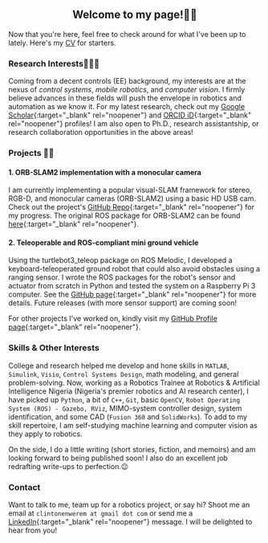 <h2 align = "center"> Welcome to my page!🤖🚀 </h2>

Now that you're here, feel free to check around for what I've been up to lately. Here's my [CV](docs/CV_1.pdf) for starters. 

### Research Interests👨‍🔬🔬

Coming from a decent controls (EE) background, my interests are at the nexus of _control systems_, _mobile robotics_, and _computer vision_. I firmly believe advances in these fields will push the envelope in robotics and automation as we know it. For my latest research, check out my [Google Scholar](https://scholar.google.com/citations?user=fnsAFv8AAAAJ&hl=en){:target="_blank" rel="noopener"} and [ORCID iD](https://orcid.org/0000-0002-4239-2941){:target="_blank" rel="noopener"} profiles! I am also open to Ph.D., research assistantship, or research collaboration opportunities in the above areas! 

### Projects 👨‍💻
#### 1. ORB-SLAM2 implementation with a monocular camera
I am currently implementing a popular visual-SLAM framework for stereo, RGB-D, and monocular cameras (ORB-SLAM2) using a basic HD USB cam. Check out the project's [GitHub Repo](https://github.com/intellimath1/ORB-SLAM2-with-monocular-camera){:target="_blank" rel="noopener"} for my progress. The original ROS package for ORB-SLAM2 can be found [here](https://github.com/appliedAI-Initiative/orb_slam_2_ros){:target="_blank" rel="noopener"}.

#### 2. Teleoperable and ROS-compliant mini ground vehicle
Using the turtlebot3_teleop package on ROS Melodic, I developed a keyboard-teleoperated ground robot that could also avoid obstacles using a ranging sensor. I wrote the ROS packages for the robot's sensor and actuator from scratch in Python and tested the system on a Raspberry Pi 3 computer. See the [GitHub page](https://github.com/intellimath1/robot_car_ros){:target="_blank" rel="noopener"} for more details. Future releases (with more sensor support) are coming soon!

For other projects I've worked on, kindly visit my [GitHub Profile page](https://github.com/intellimath1){:target="_blank" rel="noopener"}.

### Skills & Other Interests

College and research helped me develop and hone skills in `MATLAB`, `Simulink`, `Visio`, `Control Systems Design`, math modeling, and general problem-solving. Now, working as a Robotics Trainee at Robotics & Artificial Intelligence Nigeria (Nigeria's premier robotics and AI research center), I have picked up `Python`, a bit of `C++`, `Git`, basic `OpenCV`, `Robot Operating System (ROS) - Gazebo, RViz`, MIMO-system controller design, system identification, and some CAD (`Fusion 360` and `SolidWorks`). To add to my skill repertoire, I am self-studying machine learning and computer vision as they apply to robotics.

On the side, I do a little writing (short stories, fiction, and memoirs) and am looking forward to being published soon! I also do an excellent job redrafting write-ups to perfection.😉

### Contact

Want to talk to me, team up for a robotics project, or say hi? Shoot me an email at `clintonenwerem at gmail dot com` or send me a [LinkedIn](https://www.linkedin.com/in/clinton-enwerem-a17715b1/){:target="_blank" rel="noopener"} message. I will be delighted to hear from you!
